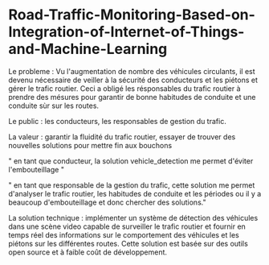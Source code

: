 # Road-Traffic-Monitoring-Based-on-Integration-of-Internet-of-Things-and-Machine-Learning

Le probleme : Vu l'augmentation de nombre des véhicules circulants, il est devenu nécessaire de veiller à la sécurité des conducteurs et les piétons et gérer le trafic routier. Ceci a obligé les résponsables du trafic routier à prendre des mésures pour garantir de bonne habitudes de conduite et une conduite sùr sur les routes.

Le public : les conducteurs, les responsables de gestion du trafic.

La valeur : garantir la fluidité du trafic routier, essayer de trouver des nouvelles solutions pour mettre fin aux bouchons

" en tant que conducteur, la solution vehicle_detection me permet d'éviter l'embouteillage "

" en tant que responsable de la gestion du trafic, cette solution me permet d'analyser le trafic routier, les habitudes de conduite et les périodes ou il y a beaucoup d'embouteillage et donc chercher des solutions."

La solution technique : implémenter un système de détection des véhicules dans une scène video capable de surveiller le trafic routier et fournir en temps réel des informations sur le comportement des véhicules et les piétons sur les différentes routes. Cette solution est basée sur des outils open source et à faible coût de développement.
